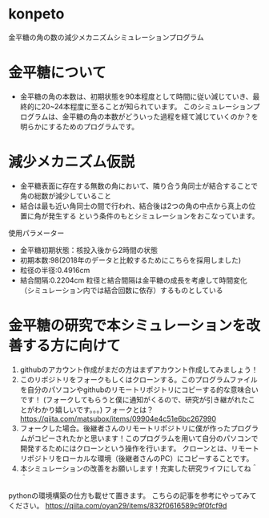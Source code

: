 # konpeto
金平糖の角の数の減少メカニズムシミュレーションプログラム

# 金平糖について
- 金平糖の角の本数は、初期状態を90本程度として時間に従い減じていき、最終的に20~24本程度に至ることが知られています。
 このシミュレーションプログラムは、金平糖の角の本数がどういった過程を経て減じていくのか？を明らかにするためのプログラムです。
 
# 減少メカニズム仮説
- 金平糖表面に存在する無数の角において、隣り合う角同士が結合することで角の総数が減少していること
- 結合は最も近い角同士の間で行われ、結合後は2つの角の中点から真上の位置に角が発生する
という条件のもとシミュレーションをおこなっています。

使用パラメーター
- 金平糖初期状態：核投入後から2時間の状態
- 初期本数:98(2018年のデータと比較するためにこちらを採用しました)
- 粒径の半径:0.4916cm
- 結合間隔:0.2204cm
粒径と結合間隔は金平糖の成長を考慮して時間変化（シミュレーション内では結合回数に依存）するものとしている

# 金平糖の研究で本シミュレーションを改善する方に向けて
1. githubのアカウント作成がまだの方はまずアカウント作成してみましょう！
2. このリポジトリをフォークもしくはクローンする。このプログラムファイルを自分のパソコンやgithubのリモートリポジトリにコピーする的な意味合いです！
(フォークしてもらうと僕に通知がくるので、研究が引き継がれたことがわかり嬉しいです。。。)
フォークとは？https://qiita.com/matsubox/items/09904e4c51e6bc267990
3. フォークした場合。後継者さんのリモートリポジトリに僕が作ったプログラムがコピーされたかと思います！このプログラムを用いて自分のパソコンで開発するためにはクローンという操作を行います。
クローンとは、リモートリポジトリをローカルな環境（後継者さんのPC）にコピーすることです。
4. 本シミュレーションの改善をお願いします！充実した研究ライフにしてね＾＾

pythonの環境構築の仕方も載せて置きます。
こちらの記事を参考にやってみてください。
https://qiita.com/oyan29/items/832f0616589c9f0fcf9d
